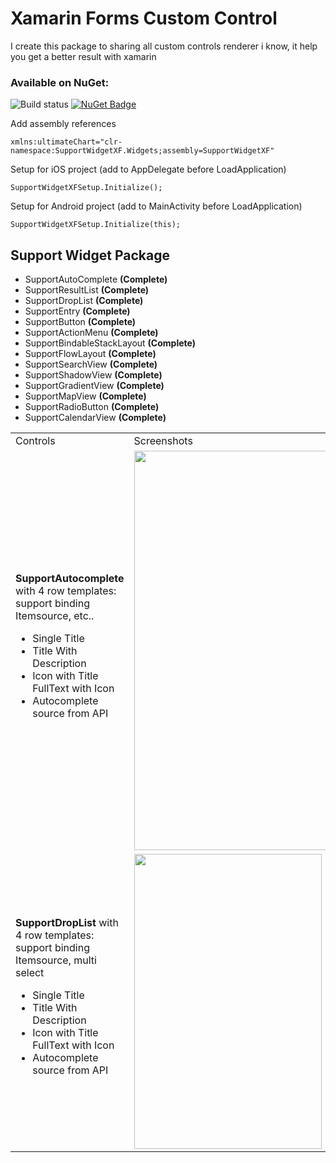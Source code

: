 
# Xamarin Forms Custom Control
I create this package to sharing all custom controls renderer i know, it help you get a better result with xamarin

### Available on NuGet: 
![Build status](https://ci.appveyor.com/api/projects/status/7g3sppml9ewumr9i/branch/master?svg=true) [![NuGet Badge](https://buildstats.info/nuget/SupportWidgetXF)](https://www.nuget.org/packages/SupportWidgetXF/)

Add assembly references

    xmlns:ultimateChart="clr-namespace:SupportWidgetXF.Widgets;assembly=SupportWidgetXF"

Setup for iOS project (add to AppDelegate before LoadApplication)

    SupportWidgetXFSetup.Initialize();

Setup for Android project (add to MainActivity before LoadApplication)

    SupportWidgetXFSetup.Initialize(this);
## Support Widget Package

 - SupportAutoComplete **(Complete)**
 - SupportResultList **(Complete)**
 - SupportDropList **(Complete)**
 - SupportEntry **(Complete)**
 - SupportButton  **(Complete)**
 - SupportActionMenu  **(Complete)**
 - SupportBindableStackLayout  **(Complete)**
 - SupportFlowLayout  **(Complete)**
 - SupportSearchView  **(Complete)**
 - SupportShadowView  **(Complete)**
 - SupportGradientView  **(Complete)**
 - SupportMapView  **(Complete)**
 - SupportRadioButton  **(Complete)**
 - SupportCalendarView  **(Complete)**
  
<table>
	<tr>
		<td>Controls</td>
		<td>Screenshots</td>
	</tr>
	<tr>
		<td>
			<b>SupportAutocomplete</b> with 4 row templates: support binding Itemsource, etc..
			<ul>
				<li>Single Title</li>
				<li>Title With Description</li>
				<li>Icon with Title</li>
				<lip>FullText with Icon</li>
				<li>Autocomplete source from API</li>
			</ul>
		</td>
		<td><img src="https://github.com/bulubuloa/SupportWidgetXF/blob/master/ScreenShots/demo_autocomplete.gif" width="324" height="639" /></td>
	</tr>
	<tr>
		<td>
			<b>SupportDropList</b> with 4 row templates: support binding Itemsource, multi select
			<ul>
				<li>Single Title</li>
				<li>Title With Description</li>
				<li>Icon with Title</li>
				<lip>FullText with Icon</li>
				<li>Autocomplete source from API</li>
			</ul>
		</td>
		<td><img src="https://github.com/bulubuloa/SupportWidgetXF/blob/master/ScreenShots/demo_droplist.gif" width="300" height="472" /></td>
	</tr>
</table>
